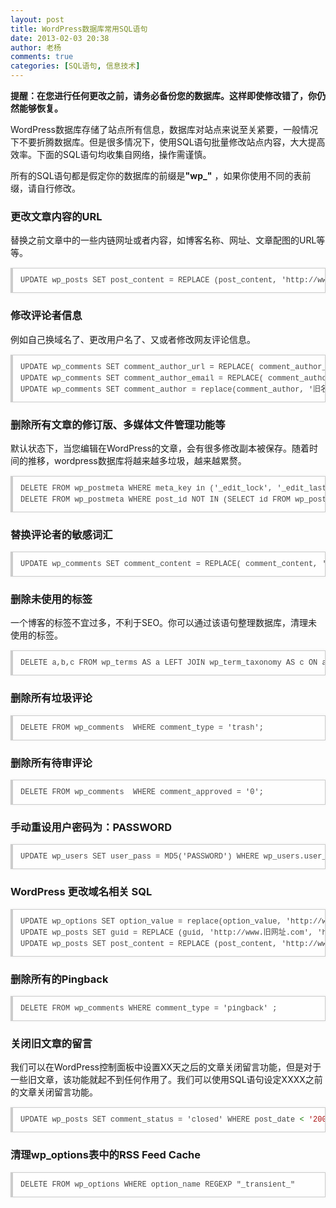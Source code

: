 ```yaml
---
layout: post
title: WordPress数据库常用SQL语句
date: 2013-02-03 20:38
author: 老杨
comments: true
categories: [SQL语句, 信息技术]
---
```

<strong>提醒：在您进行任何更改之前，请务必备份您的数据库。这样即使修改错了，你仍然能够恢复。</strong>

WordPress数据库存储了站点所有信息，数据库对站点来说至关紧要，一般情况下不要折腾数据库。但是很多情况下，使用SQL语句批量修改站点内容，大大提高效率。下面的SQL语句均收集自网络，操作需谨慎。

所有的SQL语句都是假定你的数据库的前缀是<strong>"wp_"</strong> ，如果你使用不同的表前缀，请自行修改。

<!--more-->

<h3>更改文章内容的URL</h3>
替换之前文章中的一些内链网址或者内容，如博客名称、网址、文章配图的URL等等。
<pre style="margin:15px 0;font:100 12px/18px monaco, andale mono, courier new;padding:10px 12px;border:#ccc 1px solid;border-left-width:4px;background-color:#fefefe;box-shadow:0 0 4px #eee;word-break:break-all;word-wrap:break-word;color:#444">UPDATE wp_posts SET post_content = REPLACE (post_content, 'http://www.旧网址.com', 'http://www.新网址.com');   </pre>

<h3>修改评论者信息</h3>
例如自己换域名了、更改用户名了、又或者修改网友评论信息。
<pre style="margin:15px 0;font:100 12px/18px monaco, andale mono, courier new;padding:10px 12px;border:#ccc 1px solid;border-left-width:4px;background-color:#fefefe;box-shadow:0 0 4px #eee;word-break:break-all;word-wrap:break-word;color:#444">UPDATE wp_comments SET comment_author_url = REPLACE( comment_author_url, '旧网址.com', '新网址.com' );  <br>UPDATE wp_comments SET comment_author_email = REPLACE( comment_author_email, '旧email', '新email' );  <br>UPDATE wp_comments SET comment_author = replace(comment_author, '旧名称','新名称');  </pre>

<h3>删除所有文章的修订版、多媒体文件管理功能等</h3>
默认状态下，当您编辑在WordPress的文章，会有很多修改副本被保存。随着时间的推移，wordpress数据库将越来越多垃圾，越来越累赘。
<pre style="margin:15px 0;font:100 12px/18px monaco, andale mono, courier new;padding:10px 12px;border:#ccc 1px solid;border-left-width:4px;background-color:#fefefe;box-shadow:0 0 4px #eee;word-break:break-all;word-wrap:break-word;color:#444">DELETE FROM wp_postmeta WHERE meta_key in ('_edit_lock', '_edit_last', '_wp_old_slug', '_revision-control', '{{unknown}}', '_wp_attached_file', '_wp_attachment_metadata');<br>DELETE FROM wp_postmeta WHERE post_id NOT IN (SELECT id FROM wp_posts);</pre>

<h3>替换评论者的敏感词汇</h3>
<pre style="margin:15px 0;font:100 12px/18px monaco, andale mono, courier new;padding:10px 12px;border:#ccc 1px solid;border-left-width:4px;background-color:#fefefe;box-shadow:0 0 4px #eee;word-break:break-all;word-wrap:break-word;color:#444">UPDATE wp_comments SET comment_content = REPLACE( comment_content, 'fuck', '**' );  </pre>

<h3>删除未使用的标签</h3>
一个博客的标签不宜过多，不利于SEO。你可以通过该语句整理数据库，清理未使用的标签。
<pre style="margin:15px 0;font:100 12px/18px monaco, andale mono, courier new;padding:10px 12px;border:#ccc 1px solid;border-left-width:4px;background-color:#fefefe;box-shadow:0 0 4px #eee;word-break:break-all;word-wrap:break-word;color:#444">DELETE a,b,c FROM wp_terms AS a LEFT JOIN wp_term_taxonomy AS c ON a.term_id = c.term_id LEFT JOIN wp_term_relationships AS b ON b.term_taxonomy_id = c.term_taxonomy_id WHERE c.taxonomy = 'post_tag' AND c.count = 0;</pre>

<h3>删除所有垃圾评论</h3>
<pre style="margin:15px 0;font:100 12px/18px monaco, andale mono, courier new;padding:10px 12px;border:#ccc 1px solid;border-left-width:4px;background-color:#fefefe;box-shadow:0 0 4px #eee;word-break:break-all;word-wrap:break-word;color:#444">DELETE FROM wp_comments  WHERE comment_type = 'trash';</pre>

<h3>删除所有待审评论</h3>
<pre style="margin:15px 0;font:100 12px/18px monaco, andale mono, courier new;padding:10px 12px;border:#ccc 1px solid;border-left-width:4px;background-color:#fefefe;box-shadow:0 0 4px #eee;word-break:break-all;word-wrap:break-word;color:#444">DELETE FROM wp_comments  WHERE comment_approved = '0';</pre>

<h3>手动重设用户密码为：PASSWORD</h3>
<pre style="margin:15px 0;font:100 12px/18px monaco, andale mono, courier new;padding:10px 12px;border:#ccc 1px solid;border-left-width:4px;background-color:#fefefe;box-shadow:0 0 4px #eee;word-break:break-all;word-wrap:break-word;color:#444">UPDATE wp_users SET user_pass = MD5('PASSWORD') WHERE wp_users.user_login ='用户名' LIMIT 1; </pre>

<h3>WordPress 更改域名相关 SQL</h3>
<pre style="margin:15px 0;font:100 12px/18px monaco, andale mono, courier new;padding:10px 12px;border:#ccc 1px solid;border-left-width:4px;background-color:#fefefe;box-shadow:0 0 4px #eee;word-break:break-all;word-wrap:break-word;color:#444">UPDATE wp_options SET option_value = replace(option_value, 'http://www.旧网址.com', 'http://www.新网址.com') WHERE option_name = 'home' OR  option_name = 'siteurl' ;  <br>UPDATE wp_posts SET guid = REPLACE (guid, 'http://www.旧网址.com', 'http://www.新网址.com') ;  <br>UPDATE wp_posts SET post_content = REPLACE (post_content, 'http://www.旧网址.com', 'http://www.新网址.com') ;  </pre>


<h3>删除所有的Pingback</h3>

<pre style="margin:15px 0;font:100 12px/18px monaco, andale mono, courier new;padding:10px 12px;border:#ccc 1px solid;border-left-width:4px;background-color:#fefefe;box-shadow:0 0 4px #eee;word-break:break-all;word-wrap:break-word;color:#444">DELETE FROM wp_comments WHERE comment_type = 'pingback' ;  </pre>

<h3>关闭旧文章的留言</h3>

我们可以在WordPress控制面板中设置XX天之后的文章关闭留言功能，但是对于一些旧文章，该功能就起不到任何作用了。我们可以使用SQL语句设定XXXX之前的文章关闭留言功能。

<pre style="margin:15px 0;font:100 12px/18px monaco, andale mono, courier new;padding:10px 12px;border:#ccc 1px solid;border-left-width:4px;background-color:#fefefe;box-shadow:0 0 4px #eee;word-break:break-all;word-wrap:break-word;color:#444">UPDATE wp_posts SET comment_status = 'closed' WHERE post_date <span style="color:#170">&lt; </span><span style="color:#a11">'2009-01-01'</span> <span style="color:#@cm-word">AND</span> <span style="color:#@cm-word">post_status</span> = <span style="color:#a11">'publish'</span> <span style="color:#@cm-word">;</span></pre>

<h3>清理wp_options表中的RSS Feed Cache</h3>

<pre style="margin:15px 0;font:100 12px/18px monaco, andale mono, courier new;padding:10px 12px;border:#ccc 1px solid;border-left-width:4px;background-color:#fefefe;box-shadow:0 0 4px #eee;word-break:break-all;word-wrap:break-word;color:#444">DELETE FROM wp_options WHERE option_name REGEXP "_transient_"</pre>
